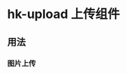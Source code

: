 # hk-upload 上传组件

## 用法

### 图片上传

<template>
  <demo-upload-picture></demo-upload-picture>
</template>